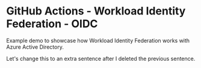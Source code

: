 # GitHub Actions - Workload Identity Federation - OIDC
Example demo to showcase how Workload Identity Federation works with Azure Active Directory.

Let's change this to an extra sentence after I deleted the previous sentence.
